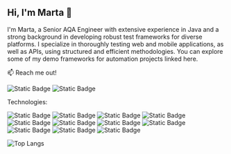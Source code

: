 ## Hi, I'm Marta 👋
I'm Marta, a Senior AQA Engineer with extensive experience in Java and a strong background in developing robust test frameworks for diverse platforms. I specialize in thoroughly testing web and mobile applications, as well as APIs, using structured and efficient methodologies. You can explore some of my demo frameworks for automation projects linked here.

📫 Reach me out!

![Static Badge](https://img.shields.io/badge/Marta%20Kravchuk-0e76a8?style=plastic&logo=LinkedIn&label=LinkedIn&link=https%3A%2F%2Fwww.linkedin.com%2Fin%2Fmarta-kravchuk-389b8079%2F) ![Static Badge](https://img.shields.io/badge/Marta%20Kravchuk-c71610?style=plastic&logo=Gmail&label=Gmail&link=mailto%3Amartakravchukav%40gmail.com)

Technologies:

![Static Badge](https://img.shields.io/badge/java-informational?style=plastic&logo=openjdk&label=Java) ![Static Badge](https://img.shields.io/badge/gradle-informational?style=plastic&logo=gradle&label=Java) ![Static Badge](https://img.shields.io/badge/maven-informational?style=plastic&logo=maven&label=Java) ![Static Badge](https://img.shields.io/badge/gatling-informational?style=plastic&logo=gatling&label=Java) ![Static Badge](https://img.shields.io/badge/xcode-informational?style=plastic&logo=Xcode&label=Java) ![Static Badge](https://img.shields.io/badge/appium-informational?style=plastic&logo=Appium&label=Java) ![Static Badge](https://img.shields.io/badge/testNG-informational?style=plastic&logo=testNG&label=Java) ![Static Badge](https://img.shields.io/badge/allure-informational?style=plastic&logo=Allure&label=Java) ![Static Badge](https://img.shields.io/badge/RESTAssured-informational?style=plastic&logo=RESTAssured&label=Java) ![Static Badge](https://img.shields.io/badge/selenium-informational?style=plastic&logo=selenium&label=Java) ![Static Badge](https://img.shields.io/badge/playwright-informational?style=plastic&logo=playwright&label=Java)


<!---Profile views counter 👁️‍🗨️

[![Marta profile views](https://u8views.com/api/v1/github/profiles/172013898/views/day-week-month-total-count.svg)](https://u8views.com/github/kmartita)

<img alt="Marta's GitHub stats"
src="https://github-readme-stats.vercel.app/api?username=kmartita&show_icons=true&theme=transparent"/>--->

<!---[![Top Langs](https://github-readme-stats.vercel.app/api/top-langs/?username=kmartita)](https://github.com/kmartita/github-readme-stats)--->

![Top Langs](https://github-readme-stats.vercel.app/api/top-langs/?username=kmartita&langs_count=15)
